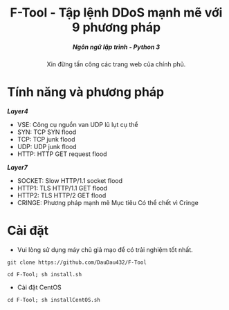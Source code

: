 

<h1 align="center">F-Tool - Tập lệnh DDoS mạnh mẽ với 9 phương pháp</h1>
<em><h5 align="center">Ngôn ngữ lập trình - Python 3</h5></em>

<p align="center">Xin đừng tấn công các trang web của chính phủ.</p>

# Tính năng và phương pháp

 ***Layer4***

* VSE: Công cụ nguồn van UDP lũ lụt cụ thể
* SYN: TCP SYN flood
* TCP: TCP junk flood
* UDP:  UDP junk flood
* HTTP: HTTP GET request flood

***Layer7***

* SOCKET: Slow HTTP/1.1 socket flood
* HTTP1: TLS HTTP/1.1 GET flood
* HTTP2: TLS HTTP/2 GET flood
* CRINGE: Phương pháp mạnh mẽ Mục tiêu Có thể chết vì Cringe

# Cài đặt

* Vui lòng sử dụng máy chủ giả mạo để có trải nghiệm tốt nhất.

```
git clone https://github.com/DauDau432/F-Tool
```
```
cd F-Tool; sh install.sh
```

* Cài đặt CentOS

```
cd F-Tool; sh installCentOS.sh
```
